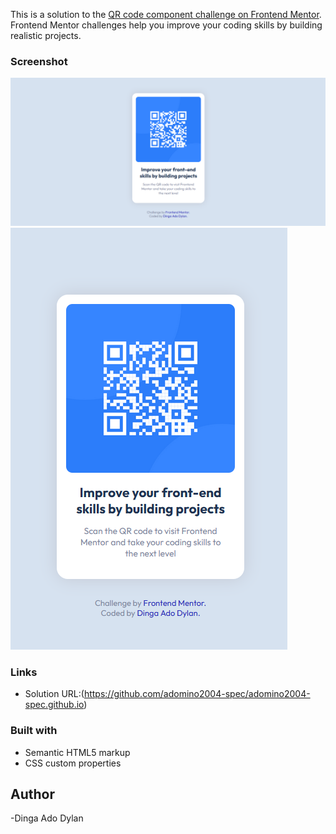 

This is a solution to the [QR code component challenge on Frontend Mentor](https://www.frontendmentor.io/challenges/qr-code-component-iux_sIO_H). Frontend Mentor challenges help you improve your coding skills by building realistic projects. 

### Screenshot

![](design/desktop%20view.png)
![](design/mobile%20view.png)



### Links

- Solution URL:(https://github.com/adomino2004-spec/adomino2004-spec.github.io)



### Built with

- Semantic HTML5 markup
- CSS custom properties


## Author
-Dinga Ado Dylan



